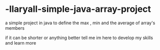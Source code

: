 # -llaryall-simple-java-array-project
a simple project in java to define the max , min and the average of array's members

if it can be shorter or anything better tell me im here to develop my skills and learn more

